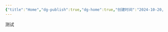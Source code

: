 ```yaml
---
{"title":"Home","dg-publish":true,"dg-home":true,"创建时间":"2024-10-20, 00:17:08","修改时间":"2024-11-18, 01:18:15","permalink":"/Home/","tags":["gardenEntry"],"dgPassFrontmatter":true}
---
```



测试